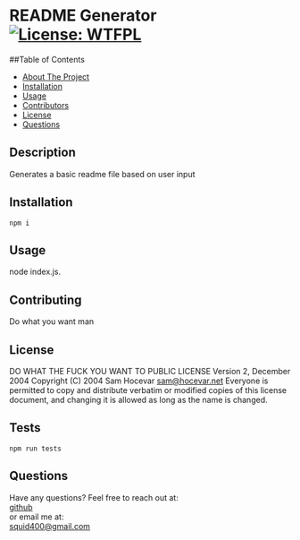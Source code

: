 # README Generator [![License: WTFPL](https://img.shields.io/badge/License-WTFPL-brightgreen.svg)](http://www.wtfpl.net/about/)  
  ##Table of Contents
  - [About The Project](#Description)
  - [Installation](#Installation)
  - [Usage](#Usage)
  - [Contributors](#Contributing)
  - [License](#License)
  - [Questions](#Questions)

  ## Description  
  Generates a basic readme file based on user input

  ## Installation  
  ```
  npm i
  ```

  ## Usage  
  node index.js.    

  ## Contributing  
  Do what you want man  

  ## License    
  DO WHAT THE FUCK YOU WANT TO PUBLIC LICENSE Version 2, December 2004 Copyright (C) 2004 Sam Hocevar <sam@hocevar.net> Everyone is permitted to copy and distribute verbatim or modified copies of this license document, and changing it is allowed as long as the name is changed.  
  
  ## Tests  
  ```
  npm run tests
  ```

  ## Questions  
  Have any questions? Feel free to reach out at:  
  [github](https://github.com/Squid300)  
  or email me at:  
  squid400@gmail.com
